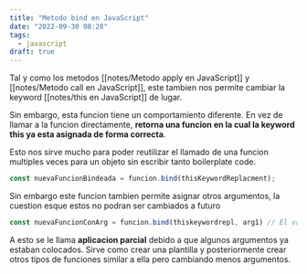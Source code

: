 ```yaml
---
title: "Metodo bind en JavaScript"
date: "2022-09-30 08:28"
tags: 
  - javascript
draft: true
---
```

Tal y como los metodos [[notes/Metodo apply en JavaScript]] y [[notes/Metodo call en JavaScript]], este tambien nos permite cambiar la keyword [[notes/this en JavaScript]] de lugar.

Sin embargo, esta funcion tiene un comportamiento diferente. En vez de llamar a la funcion directamente, **retorna una funcion en la cual la keyword this ya esta asignada de forma correcta**.

Esto nos sirve mucho para poder reutilizar el llamado de una funcion multiples veces para un objeto sin escribir tanto boilerplate code.

```JavaScript
const nuevaFuncionBindeada = funcion.bind(thisKeywordReplacment);
```

Sin embargo este funcion tambien permite asignar otros argumentos, la cuestion esque estos no podran ser cambiados a futuro

```JavaScript
const nuevaFuncionConArg = funcion.bind(thiskeywordrepl, arg1) // El valor de arg1 sera permanente cuando se llame nuevaFuncionConArg.
```

A esto se le llama **aplicacion parcial** debido a que algunos argumentos ya estaban colocados. Sirve como crear una plantilla y posteriormente crear otros tipos de funciones similar a ella pero cambiando menos argumentos.